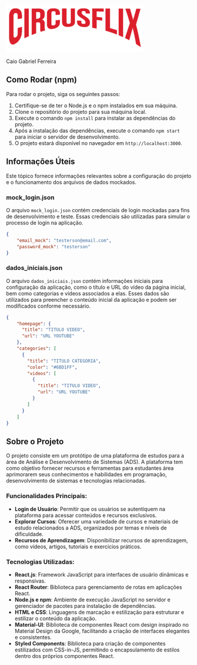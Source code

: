 ![Logo do Markdown](src\img\Logo.png)

Caio Gabriel Ferreira
## Como Rodar (npm)

Para rodar o projeto, siga os seguintes passos:

1. Certifique-se de ter o Node.js e o npm instalados em sua máquina.
2. Clone o repositório do projeto para sua máquina local.
3. Execute o comando `npm install` para instalar as dependências do projeto.
4. Após a instalação das dependências, execute o comando `npm start` para iniciar o servidor de desenvolvimento.
5. O projeto estará disponível no navegador em `http://localhost:3000`.

## Informações Úteis

Este tópico fornece informações relevantes sobre a configuração do projeto e o funcionamento dos arquivos de dados mockados.

### mock_login.json

O arquivo `mock_login.json` contém credenciais de login mockadas para fins de desenvolvimento e teste. Essas credenciais são utilizadas para simular o processo de login na aplicação.

```json
{
    "email_mock": "testerson@email.com",
    "password_mock": "testerson"
}
```

### dados_iniciais.json

O arquivo `dados_iniciais.json` contém informações iniciais para configuração da aplicação, como o título e URL do vídeo da página inicial, bem como categorias e vídeos associados a elas. Esses dados são utilizados para preencher o conteúdo inicial da aplicação e podem ser modificados conforme necessário.
```json
{ 
    "homepage": {
      "title": "TITULO VIDEO",
      "url": "URL YOUTUBE"
    },
    "categories": [
      {
        "title": "TITULO CATEGORIA",
        "color": "#6BD1FF",
        "videos": [
          {
            "title": "TITULO VIDEO",
            "url": "URL YOUTUBE"
          }
        ]
      }
    ]
}
```
## Sobre o Projeto

O projeto consiste em um protótipo de uma plataforma de estudos para a área de Análise e Desenvolvimento de Sistemas (ADS). A plataforma tem como objetivo fornecer recursos e ferramentas para estudantes área aprimorarem seus conhecimentos e habilidades em programação, desenvolvimento de sistemas e tecnologias relacionadas.

### Funcionalidades Principais:

- **Login de Usuário**: Permitir que os usuários se autentiquem na plataforma para acessar conteúdos e recursos exclusivos.
- **Explorar Cursos**: Oferecer uma variedade de cursos e materiais de estudo relacionados a ADS, organizados por temas e níveis de dificuldade.
- **Recursos de Aprendizagem**: Disponibilizar recursos de aprendizagem, como vídeos, artigos, tutoriais e exercícios práticos.

### Tecnologias Utilizadas:

- **React.js**: Framework JavaScript para interfaces de usuário dinâmicas e responsivas.
- **React Router**: Biblioteca para gerenciamento de rotas em aplicações React.
- **Node.js e npm**: Ambiente de execução JavaScript no servidor e gerenciador de pacotes para instalação de dependências.
- **HTML e CSS**: Linguagens de marcação e estilização para estruturar e estilizar o conteúdo da aplicação.
- **Material-UI**: Biblioteca de componentes React com design inspirado no Material Design da Google, facilitando a criação de interfaces elegantes e consistentes.
- **Styled Components**: Biblioteca para criação de componentes estilizados com CSS-in-JS, permitindo o encapsulamento de estilos dentro dos próprios componentes React.

